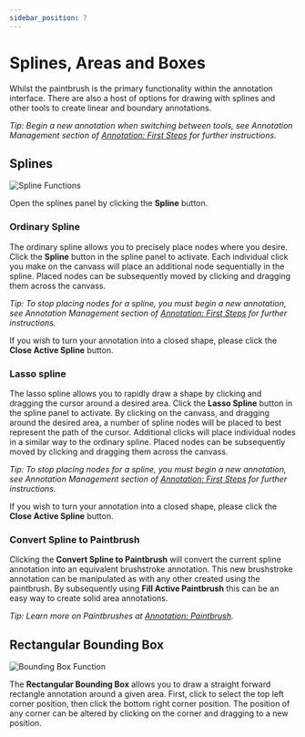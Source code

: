 ```yaml
---
sidebar_position: 7
---
```


# Splines, Areas and Boxes

Whilst the paintbrush is the primary functionality within the annotation interface. There are also a host of options for drawing with splines and other tools to create linear and boundary annotations.

_Tip: Begin a new annotation when switching between tools, see Annotation Management section of [Annotation: First Steps](firststeps) for further instructions._

## Splines

![Spline Functions](/img/annotate/annotate_spline.png)

Open the splines panel by clicking the **Spline** button.

### Ordinary Spline

The ordinary spline allows you to precisely place nodes where you desire.
Click the **Spline** button in the spline panel to activate.
Each individual click you make on the canvass will place an additional node sequentially in the spline.
Placed nodes can be subsequently moved by clicking and dragging them across the canvass.

_Tip: To stop placing nodes for a spline, you must begin a new annotation, see Annotation Management section of [Annotation: First Steps](firststeps) for further instructions._

If you wish to turn your annotation into a closed shape, please click the **Close Active Spline** button.

### Lasso spline

The lasso spline allows you to rapidly draw a shape by clicking and dragging the cursor around a desired area.
Click the **Lasso Spline** button in the spline panel to activate.
By clicking on the canvass, and dragging around the desired area, a number of spline nodes will be placed to best represent the path of the cursor.
Additional clicks will place individual nodes in a similar way to the ordinary spline.
Placed nodes can be subsequently moved by clicking and dragging them across the canvass.

_Tip: To stop placing nodes for a spline, you must begin a new annotation, see Annotation Management section of [Annotation: First Steps](firststeps) for further instructions._

If you wish to turn your annotation into a closed shape, please click the **Close Active Spline** button.

### Convert Spline to Paintbrush

Clicking the **Convert Spline to Paintbrush** will convert the current spline annotation into an equivalent brushstroke annotation.
This new brushstroke annotation can be manipulated as with any other created using the paintbrush.
By subsequently using **Fill Active Paintbrush** this can be an easy way to create solid area annotations.

_Tip: Learn more on Paintbrushes at [Annotation: Paintbrush](paintbrush)._

## Rectangular Bounding Box

![Bounding Box Function](/img/annotate/annotate_box.png)

The **Rectangular Bounding Box** allows you to draw a straight forward rectangle annotation around a given area.
First, click to select the top left corner position, then click the bottom right corner position.
The position of any corner can be altered by clicking on the corner and dragging to a new position.
